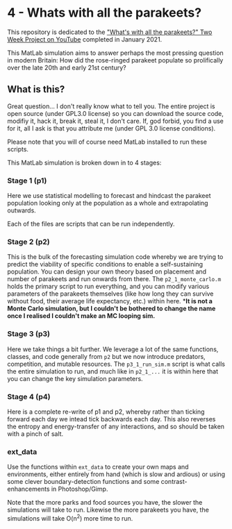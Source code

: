 # 4 - Whats with all the parakeets?

This repository is dedicated to the ["What's with all the parakeets?" Two Week Project on YouTube](https://www.youtube.com/watch?v=VHRAZUo0-i8) completed in January 2021.

This MatLab simulation aims to answer perhaps the most pressing question in modern Britain: How did the rose-ringed parakeet populate so prolifically over the late 20th and early 21st century?

## What is this?

Great question... I don't really know what to tell you. The entire project is open source (under GPL3.0 license) so you can download the source code, modifiy it, hack it, break it, steal it, I don't care. If, god forbid, you find a use for it, all I ask is that you attribute me (under GPL 3.0 license conditions).

Please note that you will of course need MatLab installed to run these scripts.

This MatLab simulation is broken down in to 4 stages:

### Stage 1 (p1)

Here we use statistical modelling to forecast and hindcast the parakeet population looking only at the population as a whole and extrapolating outwards. 

Each of the files are scripts that can be run independently.

### Stage 2 (p2)

This is the bulk of the forecasting simulation code whereby we are trying to predict the viability of specific conditions to enable a self-sustaining population. You can design your own theory based on placement and number of parakeets and run onwards from there.
The `p2_1_monte_carlo.m` holds the primary script to run everything, and you can modify various parameters of the parakeets themselves (like how long they can survive without food, their average life expectancy, etc.) within here. ***It is not a Monte Carlo simulation, but I couldn't be bothered to change the name once I realised I couldn't make an MC looping sim.**

### Stage 3 (p3)

Here we take things a bit further. We leverage a lot of the same functions, classes, and code generally from `p2` but we now introduce predators, competition, and mutable resources. The `p3_1_run_sim.m` script is what calls the entire simulation to run, and much like in `p2_1_...` it is within here that you can change the key simulation parameters.

### Stage 4 (p4)

Here is a complete re-write of p1 and p2, whereby rather than ticking forward each day we intead tick backwards each day. This also reverses the entropy and energy-transfer of any interactions, and so should be taken with a pinch of salt.

### ext_data

Use the functions within `ext_data` to create your own maps and environments, either entirely from hand (which is slow and ardious) or using some clever boundary-detection functions and some contrast-enhancements in Photoshop/Gimp.

Note that the more parks and food sources you have, the slower the simulations will take to run.
Likewise the more parakeets you have, the simulations will take O(n<sup>2</sup>) more time to run.
